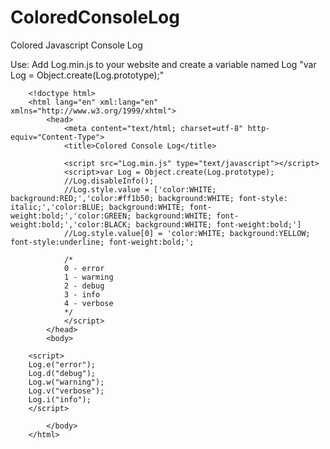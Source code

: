 ColoredConsoleLog
=================

Colored Javascript Console Log

Use: Add Log.min.js to your website and create a variable named Log "var Log = Object.create(Log.prototype);"

		<!doctype html>
		<html lang="en" xml:lang="en" xmlns="http://www.w3.org/1999/xhtml">
			<head>
				<meta content="text/html; charset=utf-8" http-equiv="Content-Type">
				<title>Colored Console Log</title>

				<script src="Log.min.js" type="text/javascript"></script>
				<script>var Log = Object.create(Log.prototype);
				//Log.disableInfo();
				//Log.style.value = ['color:WHITE; background:RED;','color:#ff1b50; background:WHITE; font-style: italic;','color:BLUE; background:WHITE; font-weight:bold;','color:GREEN; background:WHITE; font-weight:bold;','color:BLACK; background:WHITE; font-weight:bold;']
				//Log.style.value[0] = 'color:WHITE; background:YELLOW; font-style:underline; font-weight:bold;';
				
				/*
				0 - error
				1 - warming
				2 - debug
				3 - info
				4 - verbose
				*/
				</script>
			</head>
			<body>
			
		<script>
		Log.e("error");
		Log.d("debug");
		Log.w("warning");
		Log.v("verbose");
		Log.i("info");
		</script>
		
			</body>
		</html>
